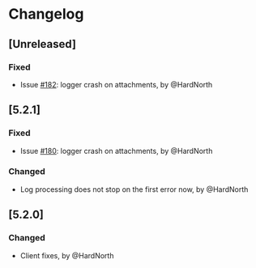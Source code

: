 # Changelog

## [Unreleased]
### Fixed
- Issue [#182](https://github.com/reportportal/client-Python/issues/182): logger crash on attachments, by @HardNorth

## [5.2.1]
### Fixed
- Issue [#180](https://github.com/reportportal/client-Python/issues/180): logger crash on attachments, by @HardNorth
### Changed
- Log processing does not stop on the first error now, by @HardNorth

## [5.2.0]
### Changed
- Client fixes, by @HardNorth
